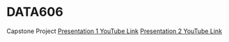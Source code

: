 # DATA606
Capstone Project 
[Presentation 1 YouTube Link](https://www.youtube.com/watch?v=U-xCLGhcbqE)
[Presentation 2 YouTube Link](https://www.youtube.com/watch?v=3ER1HsfmJqI)
